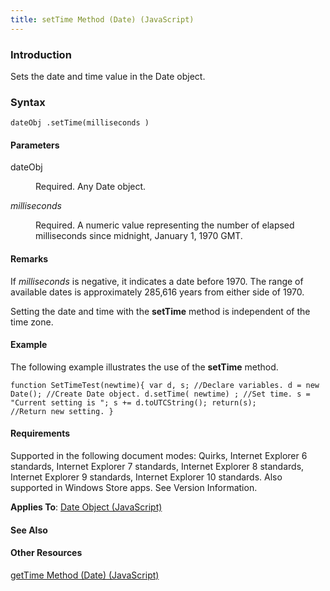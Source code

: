 ```yaml
---
title: setTime Method (Date) (JavaScript)
---
```


### Introduction 

 Sets the date and time value in the Date object.

### Syntax 

```
dateObj .setTime(milliseconds )
```

#### Parameters 

<div id="sectionSection0" class="section" name="collapseableSection" style="" expanded="true">
  <dl class="authored">
    <dt>
      <span class="parameter" sdata="paramReference" xmlns:util="util">dateObj</span>
    </dt>
    <dd>
      <p xmlns:util="util">
        Required. Any <span sdata="langKeyword" value="Date"><span class="keyword">Date</span></span> object.
      </p>
    </dd>
    <dt>
      <i xmlns:util="util">milliseconds</i>
    </dt>
    <dd>
      <p xmlns:util="util">
        Required. A numeric value representing the number of elapsed milliseconds since midnight, January 1, 1970 GMT.
      </p>
    </dd>
  </dl>
</div>

#### Remarks 

<div id="languageReferenceRemarksSection" class="section" name="collapseableSection" style="">
  <p xmlns:util="util">
    If <i>milliseconds</i> is negative, it indicates a date before 1970. The range of available dates is approximately 285,616 years from either side of 1970.
  </p>
  <p xmlns:util="util">
    Setting the date and time with the <b>setTime</b> method is independent of the time zone.
  </p>
</div>

#### Example 

<p xmlns:util="util">
  The following example illustrates the use of the <b>setTime</b> method.
</p>

```
function SetTimeTest(newtime){ var d, s; //Declare variables. d = new Date(); //Create Date object. d.setTime( newtime) ; //Set time. s = "Current setting is "; s += d.toUTCString(); return(s);
//Return new setting. }
```

#### Requirements 

<div id="requirementsTitleSection" class="section" name="collapseableSection" style="">
  <p xmlns:util="util"></p>
  <p>
    Supported in the following document modes: Quirks, Internet Explorer 6 standards, Internet Explorer 7 standards, Internet Explorer 8 standards, Internet Explorer 9 standards, Internet Explorer 10
    standards. Also supported in Windows Store apps. See Version Information.
  </p>
  <p xmlns:util="util">
    <b>Applies To</b>: <span sdata="link"><a href="ce2202bb-7ec9-4f5a-bf48-3a04feff283e.htm">Date Object (JavaScript)</a></span>
  </p>
</div>

#### See Also 

<div id="seeAlsoSection" class="section" name="collapseableSection" style="">
  <h4 class="subHeading">
    Other Resources
  </h4>
  <div class="seeAlsoStyle">
    <span sdata="link" xmlns:util="util"><a href="f0da1d4e-337c-497d-9205-093defbc6d3d.htm">getTime Method (Date) (JavaScript)</a></span>
  </div>
</div>

